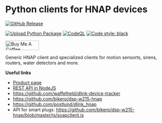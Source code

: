 # Python clients for HNAP devices

<!-- Code and releases -->
[![GitHub Release](https://img.shields.io/github/v/release/ldotlopez/ha-hnap-device?include_prereleases)](https://github.com/ldotlopez/python-hnap/releases)

[![Upload Python Package](https://github.com/ldotlopez/python-hnap/actions/workflows/python-publish.yml/badge.svg)](https://github.com/ldotlopez/python-hnap/actions/workflows/python-publish.yml)
[![CodeQL](https://github.com/ldotlopez/python-hnap/actions/workflows/codeql-analysis.yml/badge.svg)](https://github.com/ldotlopez/python-hnap/actions/workflows/codeql-analysis.yml)
[![Code style: black](https://img.shields.io/badge/code%20style-black-000000.svg)](https://github.com/ambv/black)

<!-- Sponsors -->
<a href="https://www.buymeacoffee.com/zepolson" target="_blank"><img src="https://cdn.buymeacoffee.com/buttons/v2/default-yellow.png" alt="Buy Me A Coffee" style="height: 30px !important;width: 105px !important;" ></a>


Generic HNAP client and specialized clients for  motion sensorts, sirens,
routers, water detectors and more.

**Useful links**

  * [Product page](https://eu.dlink.com/es/es/products/dch-s220-mydlink-home-siren)
  * [REST API in NodeJS](https://github.com/mtflud/DCH-S220-Web-Control)
  * https://github.com/waffelheld/dlink-device-tracker
  * https://github.com/bikerp/dsp-w215-hnap
  * https://github.com/postlund/dlink_hnap
  * API for smart plugs: https://github.com/bikerp/dsp-w215-hnap/blob/master/js/soapclient.js
